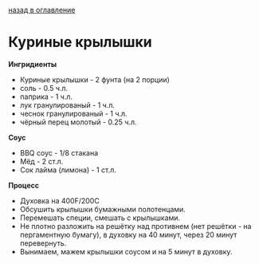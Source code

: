 [назад в оглавление](../README.md)
# Куриные крылышки

**Ингридиенты**
* Куриные крылышки - 2 фунта (на 2 порции)
* соль - 0.5 ч.л.
* паприка - 1 ч.л.
* лук гранулированый - 1 ч.л.
* чеснок гранулированый - 1 ч.л.
* чёрный перец молотый - 0.25 ч.л.

**Соус**
* BBQ соус - 1/8 стакана
* Мёд - 2 ст.л.
* Сок лайма (лимона) - 1 ст.л.

**Процесс**
* Духовка на 400F/200C
* Обсушить крылышки бумажными полотенцами.
* Перемешать специи, смешать с крылышками.
* Не плотно разложить на решётку над противнем (нет решётки - на пергаментную бумагу), 
  в духовку на 40 минут, через 20 минут перевернуть.
* Вынимаем, мажем крылышки соусом и на 5 минут в духовку.
